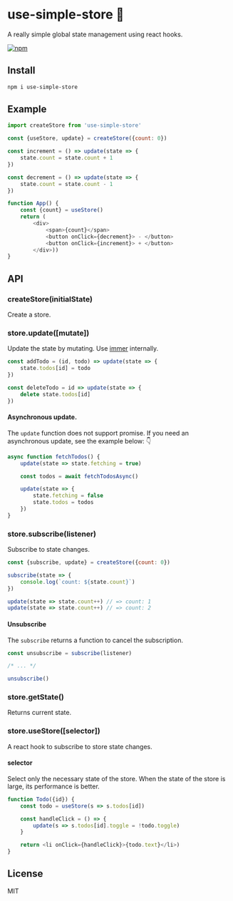 # use-simple-store 🏬
A really simple global state management using react hooks.

[![npm](https://flat.badgen.net/npm/v/use-simple-store)](https://www.npmjs.com/package/use-simple-store)

## Install
```sh
npm i use-simple-store
```

## Example
```js
import createStore from 'use-simple-store'

const {useStore, update} = createStore({count: 0})

const increment = () => update(state => {
    state.count = state.count + 1
})

const decrement = () => update(state => {
    state.count = state.count - 1
})

function App() {
    const {count} = useStore()
    return (
        <div>
            <span>{count}</span>
            <button onClick={decrement}> - </button>
            <button onClick={increment}> + </button>
        </div>))
}
```

## API
### createStore(initialState)
Create a store.

### store.update([mutate])
Update the state by mutating. Use [immer](https://github.com/mweststrate/immer) internally.

```js
const addTodo = (id, todo) => update(state => {
    state.todos[id] = todo
})

const deleteTodo = id => update(state => {
    delete state.todos[id]
})
```
#### Asynchronous update.
The `update` function does not support promise. If you need an asynchronous update, see the example below: 👇

```js
async function fetchTodos() {
    update(state => state.fetching = true)

    const todos = await fetchTodosAsync()

    update(state => {
        state.fetching = false
        state.todos = todos
    })
}
```

### store.subscribe(listener)
Subscribe to state changes.

```js
const {subscribe, update} = createStore({count: 0})

subscribe(state => {
    console.log(`count: ${state.count}`)
})

update(state => state.count++) // => count: 1
update(state => state.count++) // => count: 2
```

#### Unsubscribe
The `subscribe` returns a function to cancel the subscription.
```js
const unsubscribe = subscribe(listener)

/* ... */

unsubscribe()
```

### store.getState()
Returns current state.

### store.useStore([selector])
A react hook to subscribe to store state changes.

#### selector
Select only the necessary state of the store. When the state of the store is large, its performance is better.

```js
function Todo({id}) {
    const todo = useStore(s => s.todos[id])

    const handleClick = () => {
        update(s => s.todos[id].toggle = !todo.toggle)
    }

    return <li onClick={handleClick}>{todo.text}</li>)
}
```

## License
MIT
